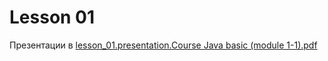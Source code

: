 # Lesson 01

Презентации в [lesson_01.presentation.Course Java basic (module 1-1).pdf](basic_programming/lesson_01/presentation/Course%20Java%20basic%20(module%201-1).pdf)
